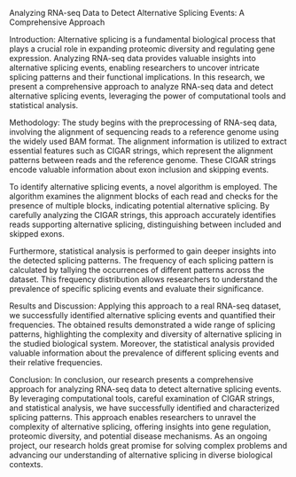 Analyzing RNA-seq Data to Detect Alternative Splicing Events: A Comprehensive Approach

Introduction:
Alternative splicing is a fundamental biological process that plays a crucial role in expanding proteomic diversity and regulating gene expression. Analyzing RNA-seq data provides valuable insights into alternative splicing events, enabling researchers to uncover intricate splicing patterns and their functional implications. In this research, we present a comprehensive approach to analyze RNA-seq data and detect alternative splicing events, leveraging the power of computational tools and statistical analysis.

Methodology:
The study begins with the preprocessing of RNA-seq data, involving the alignment of sequencing reads to a reference genome using the widely used BAM format. The alignment information is utilized to extract essential features such as CIGAR strings, which represent the alignment patterns between reads and the reference genome. These CIGAR strings encode valuable information about exon inclusion and skipping events.

To identify alternative splicing events, a novel algorithm is employed. The algorithm examines the alignment blocks of each read and checks for the presence of multiple blocks, indicating potential alternative splicing. By carefully analyzing the CIGAR strings, this approach accurately identifies reads supporting alternative splicing, distinguishing between included and skipped exons.

Furthermore, statistical analysis is performed to gain deeper insights into the detected splicing patterns. The frequency of each splicing pattern is calculated by tallying the occurrences of different patterns across the dataset. This frequency distribution allows researchers to understand the prevalence of specific splicing events and evaluate their significance.

Results and Discussion:
Applying this approach to a real RNA-seq dataset, we successfully identified alternative splicing events and quantified their frequencies. The obtained results demonstrated a wide range of splicing patterns, highlighting the complexity and diversity of alternative splicing in the studied biological system. Moreover, the statistical analysis provided valuable information about the prevalence of different splicing events and their relative frequencies.

Conclusion:
In conclusion, our research presents a comprehensive approach for analyzing RNA-seq data to detect alternative splicing events. By leveraging computational tools, careful examination of CIGAR strings, and statistical analysis, we have successfully identified and characterized splicing patterns. This approach enables researchers to unravel the complexity of alternative splicing, offering insights into gene regulation, proteomic diversity, and potential disease mechanisms. As an ongoing project, our research holds great promise for solving complex problems and advancing our understanding of alternative splicing in diverse biological contexts.
